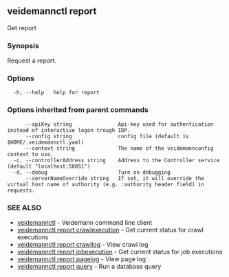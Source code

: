 ## veidemannctl report

Get report

### Synopsis

Request a report.

### Options

```
  -h, --help   help for report
```

### Options inherited from parent commands

```
      --apiKey string               Api-key used for authentication instead of interactive logon trough IDP.
      --config string               config file (default is $HOME/.veidemannctl.yaml)
      --context string              The name of the veidemannconfig context to use.
  -c, --controllerAddress string    Address to the Controller service (default "localhost:50051")
  -d, --debug                       Turn on debugging
      --serverNameOverride string   If set, it will override the virtual host name of authority (e.g. :authority header field) in requests.
```

### SEE ALSO

* [veidemannctl](veidemannctl.md)	 - Veidemann command line client
* [veidemannctl report crawlexecution](veidemannctl_report_crawlexecution.md)	 - Get current status for crawl executions
* [veidemannctl report crawllog](veidemannctl_report_crawllog.md)	 - View crawl log
* [veidemannctl report jobexecution](veidemannctl_report_jobexecution.md)	 - Get current status for job executions
* [veidemannctl report pagelog](veidemannctl_report_pagelog.md)	 - View page log
* [veidemannctl report query](veidemannctl_report_query.md)	 - Run a database query

